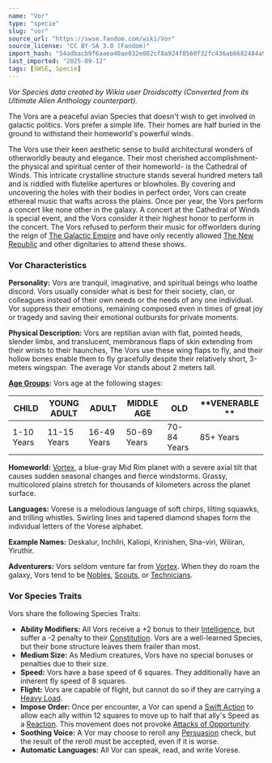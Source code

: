 ```yaml
---
name: "Vor"
type: "specie"
slug: "vor"
source_url: "https://swse.fandom.com/wiki/Vor"
source_license: "CC BY-SA 3.0 (Fandom)"
import_hash: "54adbacb9f6aaea40ae032e082cf8a924f8560f32fc436ab8682484a90e72886"
last_imported: "2025-09-12"
tags: [SWSE, Specie]
---
```

*Vor Species data created by Wikia user Droidscotty (Converted from its Ultimate Alien Anthology counterpart).*

The Vors are a peaceful avian Species that doesn't wish to get involved in galactic politics. Vors prefer a simple life. Their homes are half buried in the ground to withstand their homeworld's powerful winds.

The Vors use their keen aesthetic sense to build architectural wonders of otherworldly beauty and elegance. Their most cherished accomplishment- the physical and spiritual center of their homeworld- is the Cathedral of Winds. This intricate crystalline structure stands several hundred meters tall and is riddled with flutelike apertures or blowholes. By covering and uncovering the holes with their bodies in perfect order, Vors can create ethereal music that wafts across the plains. Once per year, the Vors perform a concert like none other in the galaxy. A concert at the Cathedral of Winds is special event, and the Vors consider it their highest honor to perform in the concert. The Vors refused to perform their music for offworlders during the reign of [The Galactic Empire](https://swse.fandom.com/wiki/The_Galactic_Empire) and have only recently allowed [The New Republic](https://swse.fandom.com/wiki/The_New_Republic) and other dignitaries to attend these shows.
### Vor Characteristics
**Personality:** Vors are tranquil, imaginative, and spiritual beings who loathe discord. Vors usually consider what is best for their society, clan, or colleagues instead of their own needs or the needs of any one individual. Vor suppress their emotions, remaining composed even in times of great joy or tragedy and saving their emotional outbursts for private moments.

**Physical Description:** Vors are reptilian avian with flat, pointed heads, slender limbs, and translucent, membranous flaps of skin extending from their wrists to their haunches, The Vors use these wing flaps to fly, and their hollow bones enable them to fly gracefully despite their relatively short, 3-meters wingspan. The average Vor stands about 2 meters tall.

**[Age Groups](https://swse.fandom.com/wiki/Age_Groups):** Vors age at the following stages:

| **CHILD** | **YOUNG ADULT** | **ADULT** | **MIDDLE AGE** | **OLD** | **VENERABLE ** |
| --- | --- | --- | --- | --- | --- |
| 1-10 Years | 11-15 Years | 16-49 Years | 50-69 Years | 70-84 Years | 85+ Years |

**Homeworld:** [Vortex](https://swse.fandom.com/wiki/Vortex), a blue-gray Mid Rim planet with a severe axial tilt that causes sudden seasonal changes and fierce windstorms. Grassy, multicolored plains stretch for thousands of kilometers across the planet surface.

**Languages:** Vorese is a melodious language of soft chirps, lilting squawks, and trilling whistles. Swirling lines and tapered diamond shapes form the individual letters of the Vorese alphabet.

**Example Names:** Deskalur, Inchilri, Kaliopi, Krinishen, Sha-viri, Wiliran, Yiruthir.

**Adventurers:** Vors seldom venture far from [Vortex](https://swse.fandom.com/wiki/Vortex). When they do roam the galaxy, Vors tend to be [Nobles](https://swse.fandom.com/wiki/Nobles), [Scouts](https://swse.fandom.com/wiki/Scouts), or [Technicians](https://swse.fandom.com/wiki/Technicians).
### Vor Species Traits
Vors share the following Species Traits:
- **Ability Modifiers:** All Vors receive a +2 bonus to their [Intelligence](https://swse.fandom.com/wiki/Intelligence), but suffer a -2 penalty to their [Constitution](https://swse.fandom.com/wiki/Constitution). Vors are a well-learned Species, but their bone structure leaves them frailer than most.
- **Medium Size:** As Medium creatures, Vors have no special bonuses or penalties due to their size.
- **Speed:** Vors have a base speed of 6 squares. They additionally have an inherent fly speed of 8 squares.
- **Flight:** Vors are capable of flight, but cannot do so if they are carrying a [Heavy Load](https://swse.fandom.com/wiki/Heavy_Load).
- **Impose Order:** Once per encounter, a Vor can spend a [Swift Action](https://swse.fandom.com/wiki/Swift_Action) to allow each ally within 12 squares to move up to half that ally's Speed as a [Reaction](https://swse.fandom.com/wiki/Reaction). This movement does not provoke [Attacks of Opportunity](https://swse.fandom.com/wiki/Attacks_of_Opportunity).
- **Soothing Voice:** A Vor may choose to reroll any [Persuasion](https://swse.fandom.com/wiki/Persuasion) check, but the result of the reroll must be accepted, even if it is worse.
- **Automatic Languages:** All Vor can speak, read, and write Vorese.
